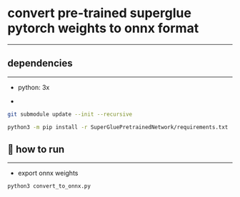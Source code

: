# convert pre-trained superglue pytorch weights to onnx format

---

## dependencies

---

- python: 3x

-

```bash
git submodule update --init --recursive

python3 -m pip install -r SuperGluePretrainedNetwork/requirements.txt
```

## :running: how to run

---


- export onnx weights

```
python3 convert_to_onnx.py
```
